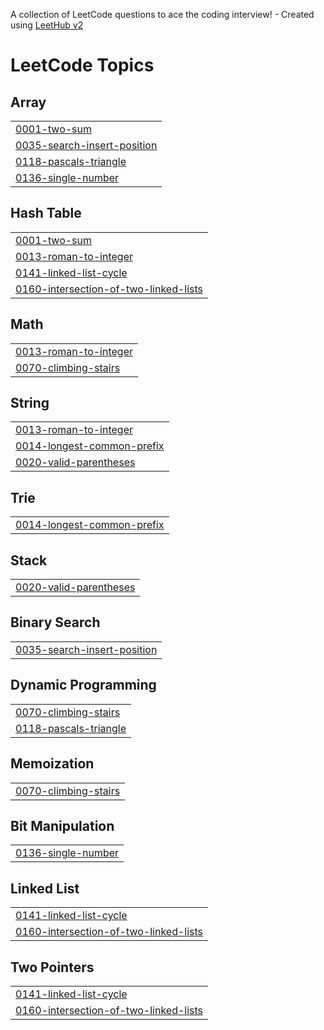 A collection of LeetCode questions to ace the coding interview! - Created using [LeetHub v2](https://github.com/arunbhardwaj/LeetHub-2.0)
<!---LeetCode Topics Start-->
# LeetCode Topics
## Array
|  |
| ------- |
| [0001-two-sum](https://github.com/Kaansahn/LeetCode_Solutions/tree/master/0001-two-sum) |
| [0035-search-insert-position](https://github.com/Kaansahn/LeetCode_Solutions/tree/master/0035-search-insert-position) |
| [0118-pascals-triangle](https://github.com/Kaansahn/LeetCode_Solutions/tree/master/0118-pascals-triangle) |
| [0136-single-number](https://github.com/Kaansahn/LeetCode_Solutions/tree/master/0136-single-number) |
## Hash Table
|  |
| ------- |
| [0001-two-sum](https://github.com/Kaansahn/LeetCode_Solutions/tree/master/0001-two-sum) |
| [0013-roman-to-integer](https://github.com/Kaansahn/LeetCode_Solutions/tree/master/0013-roman-to-integer) |
| [0141-linked-list-cycle](https://github.com/Kaansahn/LeetCode_Solutions/tree/master/0141-linked-list-cycle) |
| [0160-intersection-of-two-linked-lists](https://github.com/Kaansahn/LeetCode_Solutions/tree/master/0160-intersection-of-two-linked-lists) |
## Math
|  |
| ------- |
| [0013-roman-to-integer](https://github.com/Kaansahn/LeetCode_Solutions/tree/master/0013-roman-to-integer) |
| [0070-climbing-stairs](https://github.com/Kaansahn/LeetCode_Solutions/tree/master/0070-climbing-stairs) |
## String
|  |
| ------- |
| [0013-roman-to-integer](https://github.com/Kaansahn/LeetCode_Solutions/tree/master/0013-roman-to-integer) |
| [0014-longest-common-prefix](https://github.com/Kaansahn/LeetCode_Solutions/tree/master/0014-longest-common-prefix) |
| [0020-valid-parentheses](https://github.com/Kaansahn/LeetCode_Solutions/tree/master/0020-valid-parentheses) |
## Trie
|  |
| ------- |
| [0014-longest-common-prefix](https://github.com/Kaansahn/LeetCode_Solutions/tree/master/0014-longest-common-prefix) |
## Stack
|  |
| ------- |
| [0020-valid-parentheses](https://github.com/Kaansahn/LeetCode_Solutions/tree/master/0020-valid-parentheses) |
## Binary Search
|  |
| ------- |
| [0035-search-insert-position](https://github.com/Kaansahn/LeetCode_Solutions/tree/master/0035-search-insert-position) |
## Dynamic Programming
|  |
| ------- |
| [0070-climbing-stairs](https://github.com/Kaansahn/LeetCode_Solutions/tree/master/0070-climbing-stairs) |
| [0118-pascals-triangle](https://github.com/Kaansahn/LeetCode_Solutions/tree/master/0118-pascals-triangle) |
## Memoization
|  |
| ------- |
| [0070-climbing-stairs](https://github.com/Kaansahn/LeetCode_Solutions/tree/master/0070-climbing-stairs) |
## Bit Manipulation
|  |
| ------- |
| [0136-single-number](https://github.com/Kaansahn/LeetCode_Solutions/tree/master/0136-single-number) |
## Linked List
|  |
| ------- |
| [0141-linked-list-cycle](https://github.com/Kaansahn/LeetCode_Solutions/tree/master/0141-linked-list-cycle) |
| [0160-intersection-of-two-linked-lists](https://github.com/Kaansahn/LeetCode_Solutions/tree/master/0160-intersection-of-two-linked-lists) |
## Two Pointers
|  |
| ------- |
| [0141-linked-list-cycle](https://github.com/Kaansahn/LeetCode_Solutions/tree/master/0141-linked-list-cycle) |
| [0160-intersection-of-two-linked-lists](https://github.com/Kaansahn/LeetCode_Solutions/tree/master/0160-intersection-of-two-linked-lists) |
<!---LeetCode Topics End-->
